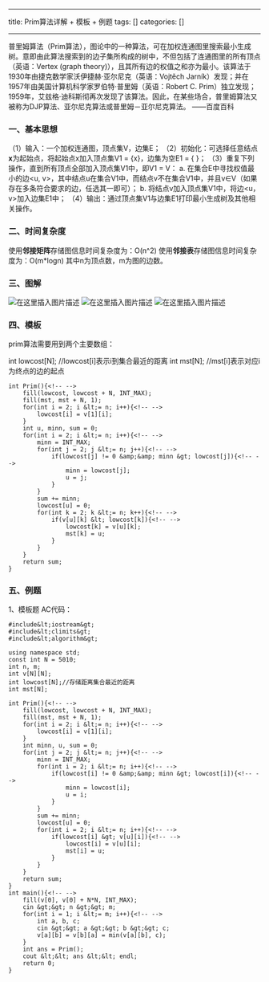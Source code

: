 
--- 
title:  Prim算法详解 + 模板 + 例题 
tags: []
categories: [] 

---
>  
 普里姆算法（Prim算法），图论中的一种算法，可在加权连通图里搜索最小生成树。意即由此算法搜索到的边子集所构成的树中，不但包括了连通图里的所有顶点（英语：Vertex (graph theory)），且其所有边的权值之和亦为最小。该算法于1930年由捷克数学家沃伊捷赫·亚尔尼克（英语：Vojtěch Jarník）发现；并在1957年由美国计算机科学家罗伯特·普里姆（英语：Robert C. Prim）独立发现；1959年，艾兹格·迪科斯彻再次发现了该算法。因此，在某些场合，普里姆算法又被称为DJP算法、亚尔尼克算法或普里姆－亚尔尼克算法。 ——百度百科 


### 一、基本思想

（1）输入：一个加权连通图，顶点集V，边集E； （2）初始化：可选择任意结点**x**为起始点，将起始点x加入顶点集V1 = {x}，边集为空E1 = { }； （3）重复下列操作，直到所有顶点全部加入顶点集V1中，即V1 = V： a. 在集合E中寻找权值最小的边&lt;u, v&gt;，其中结点u在集合V1中，而结点v不在集合V1中，并且v∈V（如果存在多条符合要求的边，任选其一即可）； b. 将结点v加入顶点集V1中，将边&lt;u，v&gt;加入边集E1中； （4）输出：通过顶点集V1与边集E1打印最小生成树及其他相关操作。

### 二、时间复杂度

使用**邻接矩阵**存储图信息时间复杂度为：O(n^2) 使用**邻接表**存储图信息时间复杂度为：O(m*logn) 其中n为顶点数，m为图的边数。

### 三、图解

<img src="https://img-blog.csdnimg.cn/20201216090440146.png?x-oss-process=image/watermark,type_ZmFuZ3poZW5naGVpdGk,shadow_10,text_aHR0cHM6Ly9ibG9nLmNzZG4ubmV0L3FxXzQ3NzMzMzYx,size_16,color_FFFFFF,t_70" alt="在这里插入图片描述"> <img src="https://img-blog.csdnimg.cn/20201216090512882.png?x-oss-process=image/watermark,type_ZmFuZ3poZW5naGVpdGk,shadow_10,text_aHR0cHM6Ly9ibG9nLmNzZG4ubmV0L3FxXzQ3NzMzMzYx,size_16,color_FFFFFF,t_70" alt="在这里插入图片描述"> <img src="https://img-blog.csdnimg.cn/20201216090542361.png?x-oss-process=image/watermark,type_ZmFuZ3poZW5naGVpdGk,shadow_10,text_aHR0cHM6Ly9ibG9nLmNzZG4ubmV0L3FxXzQ3NzMzMzYx,size_16,color_FFFFFF,t_70" alt="在这里插入图片描述">

### 四、模板

prim算法需要用到两个主要数组：

>  
 int lowcost[N]; //lowcost[i]表示i到集合最近的距离 int mst[N]; //mst[i]表示对应i为终点的边的起点 


```
int Prim(){<!-- -->
	fill(lowcost, lowcost + N, INT_MAX);
	fill(mst, mst + N, 1);
	for(int i = 2; i &lt;= n; i++){<!-- -->
		lowcost[i] = v[1][i];
	}
	int u, minn, sum = 0;
	for(int i = 2; i &lt;= n; i++){<!-- -->
		minn = INT_MAX;
		for(int j = 2; j &lt;= n; j++){<!-- -->
			if(lowcost[j] != 0 &amp;&amp; minn &gt; lowcost[j]){<!-- -->
				minn = lowcost[j];
				u = j;
			}
		}
		sum += minn;
		lowcost[u] = 0;
		for(int k = 2; k &lt;= n; k++){<!-- -->
			if(v[u][k] &lt; lowcost[k]){<!-- -->
				lowcost[k] = v[u][k];
				mst[k] = u;
			}
		}
	}
	return sum;
}

```

### 五、例题

1、模板题  AC代码：

```
#include&lt;iostream&gt;
#include&lt;climits&gt;
#include&lt;algorithm&gt;

using namespace std;
const int N = 5010;
int n, m;
int v[N][N]; 
int lowcost[N];//存储距离集合最近的距离 
int mst[N];

int Prim(){<!-- -->
	fill(lowcost, lowcost + N, INT_MAX);
	fill(mst, mst + N, 1);
	for(int i = 2; i &lt;= n; i++){<!-- -->
		lowcost[i] = v[1][i];
	}
	int minn, u, sum = 0;
	for(int j = 2; j &lt;= n; j++){<!-- -->
		minn = INT_MAX;
		for(int i = 2; i &lt;= n; i++){<!-- -->
			if(lowcost[i] != 0 &amp;&amp; minn &gt; lowcost[i]){<!-- -->
				minn = lowcost[i];
				u = i;
			}
		}
		sum += minn;
		lowcost[u] = 0;
		for(int i = 2; i &lt;= n; i++){<!-- -->
			if(lowcost[i] &gt; v[u][i]){<!-- -->
				lowcost[i] = v[u][i];
				mst[i] = u;
			}
		}
	}
	return sum;
}
int main(){<!-- -->
	fill(v[0], v[0] + N*N, INT_MAX);
	cin &gt;&gt; n &gt;&gt; m;
	for(int i = 1; i &lt;= m; i++){<!-- -->
		int a, b, c;
		cin &gt;&gt; a &gt;&gt; b &gt;&gt; c;
		v[a][b] = v[b][a] = min(v[a][b], c);
	}
	int ans = Prim();
	cout &lt;&lt; ans &lt;&lt; endl;
	return 0;
} 

```

